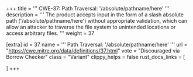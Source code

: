 +++
title = '''
CWE-37: Path Traversal: '/absolute/pathname/here'
'''
description	= '''
The product accepts input in the form of a slash absolute path ('/absolute/pathname/here') without appropriate validation, which can allow an attacker to traverse the file system to unintended locations or access arbitrary files.
'''
weight = 37

[extra]
id = 37
name = '''
Path Traversal: '/absolute/pathname/here'
'''
url = "https://cwe.mitre.org/data/definitions/37.html"
vote = "Discouraged via Borrow Checker"
class = "Variant"
clippy_helps = false
rust_docs_links = [
	
]
+++
